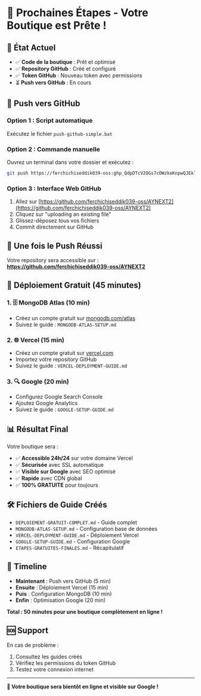 # 🚀 Prochaines Étapes - Votre Boutique est Prête !

## 🎯 État Actuel
- ✅ **Code de la boutique** : Prêt et optimisé
- ✅ **Repository GitHub** : Créé et configuré
- ✅ **Token GitHub** : Nouveau token avec permissions
- ⏳ **Push vers GitHub** : En cours

## 🔄 Push vers GitHub

### Option 1 : Script automatique
Exécutez le fichier `push-github-simple.bat`

### Option 2 : Commande manuelle
Ouvrez un terminal dans votre dossier et exécutez :
```bash
git push https://ferchichiseddik039-oss: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@github.com/ferchichiseddik039-oss/AYNEXT2.git main
```

### Option 3 : Interface Web GitHub
1. Allez sur [https://github.com/ferchichiseddik039-oss/AYNEXT2](https://github.com/ferchichiseddik039-oss/AYNEXT2)
2. Cliquez sur "uploading an existing file"
3. Glissez-déposez tous vos fichiers
4. Commit directement sur GitHub

## 🎉 Une fois le Push Réussi

Votre repository sera accessible sur :
**https://github.com/ferchichiseddik039-oss/AYNEXT2**

## 🚀 Déploiement Gratuit (45 minutes)

### 1. 🗄️ MongoDB Atlas (10 min)
- Créez un compte gratuit sur [mongodb.com/atlas](https://mongodb.com/atlas)
- Suivez le guide : `MONGODB-ATLAS-SETUP.md`

### 2. 🌐 Vercel (15 min)
- Créez un compte gratuit sur [vercel.com](https://vercel.com)
- Importez votre repository GitHub
- Suivez le guide : `VERCEL-DEPLOYMENT-GUIDE.md`

### 3. 🔍 Google (20 min)
- Configurez Google Search Console
- Ajoutez Google Analytics
- Suivez le guide : `GOOGLE-SETUP-GUIDE.md`

## 📊 Résultat Final

Votre boutique sera :
- ✅ **Accessible 24h/24** sur votre domaine Vercel
- ✅ **Sécurisée** avec SSL automatique
- ✅ **Visible sur Google** avec SEO optimisé
- ✅ **Rapide** avec CDN global
- ✅ **100% GRATUITE** pour toujours

## 🛠️ Fichiers de Guide Créés

- `DEPLOIEMENT-GRATUIT-COMPLET.md` - Guide complet
- `MONGODB-ATLAS-SETUP.md` - Configuration base de données
- `VERCEL-DEPLOYMENT-GUIDE.md` - Déploiement Vercel
- `GOOGLE-SETUP-GUIDE.md` - Configuration Google
- `ETAPES-GRATUITES-FINALES.md` - Récapitulatif

## 🎯 Timeline

- **Maintenant** : Push vers GitHub (5 min)
- **Ensuite** : Déploiement Vercel (15 min)
- **Puis** : Configuration MongoDB (10 min)
- **Enfin** : Optimisation Google (20 min)

**Total : 50 minutes pour une boutique complètement en ligne !**

## 🆘 Support

En cas de problème :
1. Consultez les guides créés
2. Vérifiez les permissions du token GitHub
3. Testez votre connexion internet

---

**🎉 Votre boutique sera bientôt en ligne et visible sur Google !**


